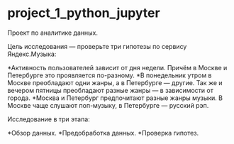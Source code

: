 # project_1_python_jupyter

Проект по аналитике данных. 


Цель исследования — проверьте три гипотезы по сервису Яндекс.Музыка:

*Активность пользователей зависит от дня недели. Причём в Москве и Петербурге это проявляется по-разному.
*В понедельник утром в Москве преобладают одни жанры, а в Петербурге — другие. Так же и вечером пятницы преобладают разные жанры — в зависимости от города.
*Москва и Петербург предпочитают разные жанры музыки. В Москве чаще слушают поп-музыку, в Петербурге — русский рэп.

Исследование в три этапа:

*Обзор данных.
*Предобработка данных.
*Проверка гипотез.
